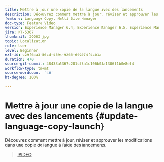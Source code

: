 ```yaml
---
title: Mettre à jour une copie de la langue avec des lancements
description: Découvrez comment mettre à jour, réviser et approuver les modifications dans une copie de langue à l’aide des lancements.
feature: Language Copy, Multi Site Manager
doc-type: Feature Video
version: Experience Manager 6.4, Experience Manager 6.5, Experience Manager as a Cloud Service
jira: KT-5367
thumbnail: 36683.jpg
topic: Localization
role: User
level: Beginner
exl-id: c29f64a3-56cd-4594-9265-692974f4c01a
duration: 470
source-git-commit: 48433a5367c281cf5a1c106b08a1306f1b0e8ef4
workflow-type: tm+mt
source-wordcount: '46'
ht-degree: 100%

---
```


# Mettre à jour une copie de la langue avec des lancements {#update-language-copy-launch}

Découvrez comment mettre à jour, réviser et approuver les modifications dans une copie de langue à l’aide des lancements.

>[!VIDEO](https://video.tv.adobe.com/v/36683?quality=12&learn=on)
